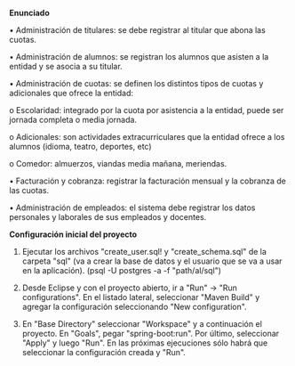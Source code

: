 **Enunciado**

•	Administración de titulares: se debe registrar al titular que abona las cuotas.

•	Administración de alumnos: se registran los alumnos que asisten a la entidad y se asocia a su titular.

•	Administración de cuotas: se definen los distintos tipos de cuotas y adicionales que ofrece la entidad:

o	Escolaridad:  integrado por la cuota por asistencia a la entidad, puede ser jornada completa o media jornada.
  
o	Adicionales: son actividades extracurriculares que la entidad ofrece a los alumnos (idioma, teatro, deportes, etc)

o	Comedor: almuerzos, viandas media mañana, meriendas.

•	Facturación y cobranza: registrar la facturación mensual y la cobranza de las cuotas.

•	Administración de empleados: el sistema debe registrar los datos personales y laborales de sus empleados y docentes.



**Configuración inicial del proyecto** 

1. Ejecutar los archivos "create_user.sql! y "create_schema.sql" de la carpeta "sql" (va a crear la base de datos y el usuario que se va a usar en la aplicación). (psql -U postgres -a -f "path/al/sql")

2. Desde Eclipse y con el proyecto abierto, ir a "Run" -> "Run configurations". En el listado lateral, seleccionar "Maven Build" y agregar la configuración seleccionando "New configuration".

3. En "Base Directory" seleccionar "Workspace" y a continuación el proyecto. En "Goals", pegar "spring-boot:run". Por último, seleccionar "Apply" y luego "Run". En las próximas ejecuciones sólo habrá que seleccionar la configuración creada y "Run".
